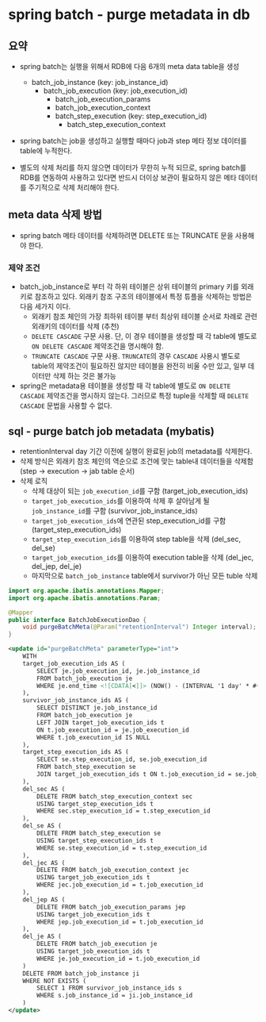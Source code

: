 # spring batch - purge metadata in db

## 요약

* spring batch는 실행을 위해서 RDB에 다음 6개의 meta data table을 생성
  * batch_job_instance (key: job_instance_id)
    * batch_job_execution (key: job_execution_id)
      * batch_job_execution_params
      * batch_job_execution_context
      * batch_step_execution (key: step_execution_id)
        * batch_step_execution_context

* spring batch는 job을 생성하고 실행할 때마다 job과 step 메타 정보 데이터를 table에 누적한다.
* 별도의 삭제 처리를 하지 않으면 데이터가 무한히 누적 되므로, spring batch를 RDB를 연동하여 사용하고 있다면 반드시 더이상 보관이 필요하지 않은 메타 데이터를 주기적으로 삭제 처리해야 한다.

## meta data 삭제 방법

* spring batch 메타 데이터를 삭제하려면 DELETE 또는 TRUNCATE 문을 사용해야 한다.

### 제약 조건

* batch_job_instance로 부터 각 하위 테이블은 상위 테이블의 primary 키를 외래키로 참조하고 있다. 외래키 참조 구조의 테이블에서 특정 튜플을 삭제하는 방법은 다음 세가지 이다.
  * 외래키 참조 체인의 가장 최하위 테이블 부터 최상위 테이블 순서로 차례로 관련 외래키의 데이터를 삭제 (추천)
  * `DELETE CASCADE` 구문 사용. 단, 이 경우 테이블을 생성할 때 각 table에 별도로 `ON DELETE CASCADE` 제약조건을 명시해야 함.
  * `TRUNCATE CASCADE` 구문 사용. `TRUNCATE`의 경우 `CASCADE` 사용시 별도로 table의 제약조건이 필요하진 않지만 테이블을 완전히 비울 수만 있고, 일부 데이터만 삭제 하는 것은 불가능  
* spring은 metadata용 테이블을 생성할 때 각 table에 별도로 `ON DELETE CASCADE` 제약조건을 명시하지 않는다. 그러므로 특정 tuple을 삭제할 때 `DELETE CASCADE` 문법을 사용할 수 없다.

## sql - purge batch job metadata (mybatis)

* retentionInterval day 기간 이전에 실행이 완료된 job의 metadata를 삭제한다.
* 삭제 방식은 외래키 참조 체인의 역순으로 조건에 맞는 table내 데이터들을 삭제함 (step -> execution -> jab table 순서)
* 삭제 로직
  * 삭제 대상이 되는 `job_execution_id`를 구함 (target_job_execution_ids)
  * `target_job_execution_ids`를 이용하여 삭제 후 살아남게 될 `job_instance_id`를 구함 (survivor_job_instance_ids)
  * `target_job_execution_ids`에 연관된 step_execution_id를 구함 (target_step_execution_ids)
  * `target_step_execution_ids`를 이용하여 step table을 삭제 (del_sec, del_se)
  * `target_job_execution_ids`를 이용하여 execution table을 삭제 (del_jec, del_jep, del_je)
  * 마지막으로 `batch_job_instance` table에서 survivor가 아닌 모든 tuble 삭제

```java
import org.apache.ibatis.annotations.Mapper;
import org.apache.ibatis.annotations.Param;

@Mapper
public interface BatchJobExecutionDao {
    void purgeBatchMeta(@Param("retentionInterval") Integer interval);
}
```

```xml
<update id="purgeBatchMeta" parameterType="int">
    WITH
    target_job_execution_ids AS (
        SELECT je.job_execution_id, je.job_instance_id
        FROM batch_job_execution je
        WHERE je.end_time <![CDATA[<]]> (NOW() - (INTERVAL '1 day' * #{retentionInterval}))
    ),
    survivor_job_instance_ids AS (
        SELECT DISTINCT je.job_instance_id
        FROM batch_job_execution je
        LEFT JOIN target_job_execution_ids t
        ON t.job_execution_id = je.job_execution_id
        WHERE t.job_execution_id IS NULL
    ),
    target_step_execution_ids AS (
        SELECT se.step_execution_id, se.job_execution_id
        FROM batch_step_execution se
        JOIN target_job_execution_ids t ON t.job_execution_id = se.job_execution_id
    ),
    del_sec AS (
        DELETE FROM batch_step_execution_context sec
        USING target_step_execution_ids t
        WHERE sec.step_execution_id = t.step_execution_id
    ),
    del_se AS (
        DELETE FROM batch_step_execution se
        USING target_step_execution_ids t
        WHERE se.step_execution_id = t.step_execution_id
    ),
    del_jec AS (
        DELETE FROM batch_job_execution_context jec
        USING target_job_execution_ids t
        WHERE jec.job_execution_id = t.job_execution_id
    ),
    del_jep AS (
        DELETE FROM batch_job_execution_params jep
        USING target_job_execution_ids t
        WHERE jep.job_execution_id = t.job_execution_id
    ),
    del_je AS (
        DELETE FROM batch_job_execution je
        USING target_job_execution_ids t
        WHERE je.job_execution_id = t.job_execution_id
    )
    DELETE FROM batch_job_instance ji
    WHERE NOT EXISTS (
        SELECT 1 FROM survivor_job_instance_ids s
        WHERE s.job_instance_id = ji.job_instance_id
    )
</update>
```
